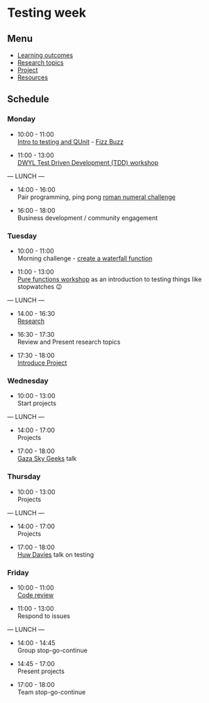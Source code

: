 # Testing week

## Menu
 - [Learning outcomes](https://github.com/foundersandcoders/master-reference/blob/master/coursebook/week-2/learning-outcomes.md)
 - [Research topics](https://github.com/foundersandcoders/master-reference/blob/master/coursebook/week-2/research-afternoon.md)
 - [Project](https://github.com/foundersandcoders/master-reference/blob/master/coursebook/week-2/project.md)
 - [Resources](https://github.com/foundersandcoders/master-reference/blob/master/coursebook/week-2/resources.md)

## Schedule

### Monday

- 10:00 - 11:00 <br>
[Intro to testing and QUnit](https://github.com/skibinska/learn-qunit) - [Fizz Buzz](https://github.com/skibinska/fizzbuzz)

- 11:00 - 13:00 <br>
[DWYL Test Driven Development (TDD) workshop](https://github.com/dwyl/learn-tdd)

— LUNCH —

- 14:00 - 16:00 <br>
Pair programming, ping pong [roman numeral challenge](https://github.com/skibinska/romanizer)

- 16:00 - 18:00 <br>
Business development / community engagement

### Tuesday

- 10:00 - 11:00 <br>
Morning challenge - [create a waterfall function](https://github.com/RhodesPeter/waterfall-function-workshop)

- 11:00 - 13:00 <br>
[Pure functions workshop](https://github.com/Jwhiles/pure-functions-easy-testing) as an introduction to testing things like stopwatches 😉

— LUNCH —

- 14.00 - 16:30 <br>
[Research](https://github.com/foundersandcoders/master-reference/blob/master/coursebook/week-2/research-afternoon.md)

- 16:30 - 17:30 <br>
Review and Present research topics

- 17:30 - 18:00 <br>
[Introduce Project](https://github.com/foundersandcoders/master-reference/blob/week-2-testing/coursebook/week-2/project.md)

### Wednesday

- 10:00 - 13:00 <br>
Start projects

— LUNCH —

- 14:00 - 17:00<br>
Projects

- 17:00 - 18:00<br>
[Gaza Sky Geeks](https://gazaskygeeks.com/) talk

### Thursday

- 10:00 - 13:00 <br>
Projects

— LUNCH —

- 14:00 - 17:00<br>
Projects

- 17:00 - 18:00 <br>
[Huw Davies](https://github.com/hdrdavies) talk on testing

### Friday

- 10:00 - 11:00 <br>
[Code review](https://github.com/foundersandcoders/master-reference/blob/master/coursebook/general/code-reviews.md)

- 11:00 - 13:00 <br>
Respond to issues

— LUNCH —

- 14:00 - 14:45 <br>
Group stop-go-continue

- 14:45 - 17:00 <br>
Present projects

- 17:00 - 18:00 <br>
Team stop-go-continue
